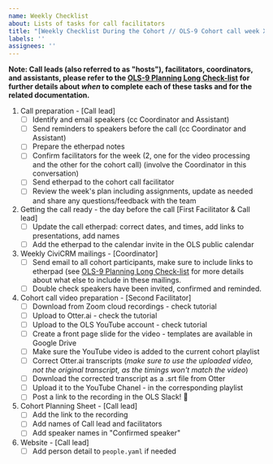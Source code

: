 ```yaml
---
name: Weekly Checklist
about: Lists of tasks for call facilitators
title: "[Weekly Checklist During the Cohort // OLS-9 Cohort call week XX // DATE & TIME]"
labels: ''
assignees: ''
---
```


**Note: Call leads (also referred to as "hosts"), facilitators, coordinators, and assistants, please refer to the [OLS-9 Planning Long Check-list](https://github.com/open-life-science/ols-9/issues/1) for further details about _when_ to complete each of these tasks and for the related documentation.**

1. Call preparation - [Call lead]
   * [ ] Identify and email speakers (cc Coordinator and Assistant) 
   * [ ] Send reminders to speakers before the call  (cc Coordinator and Assistant) 
   * [ ] Prepare the etherpad notes
   * [ ] Confirm facilitators for the week (2, one for the video processing and the other for the cohort call) (involve the Coordinator in this conversation)
   * [ ] Send etherpad to the cohort call facilitator
   * [ ] Review the week's plan including assignments, update as needed and share any questions/feedback with the team
2. Getting the call ready - the day before the call [First Facilitator & Call lead]
   * [ ] Update the call etherpad: correct dates, and times, add links to presentations, add names
   * [ ] Add the etherpad to the calendar invite in the OLS public calendar 
3. Weekly CiviCRM mailings  - [Coordinator]
   * [ ] Send email to all cohort participants, make sure to include links to etherpad (see [OLS-9 Planning Long Check-list](https://github.com/open-life-science/ols-9/issues/1) for more details about what else to include in these mailings.
   * [ ] Double check speakers have been invited, confirmed and reminded. 
4. Cohort call video preparation - [Second Facilitator]
   * [ ] Download from Zoom cloud recordings - check tutorial
   * [ ] Upload to Otter.ai - check the tutorial 
   * [ ] Upload to the OLS YouTube account - check tutorial 
   * [ ] Create a front page slide for the video - templates are available in Google Drive
   * [ ] Make sure the YouTube video is added to the current cohort playlist
   * [ ] Correct Otter.ai transcripts (_make sure to use the uploaded video, not the original transcript, as the timings won't match the video_)
   * [ ] Download the corrected transcript as a .srt file from Otter
   * [ ] Upload it to the YouTube Chanel - in the corresponding playlist 
   * [ ] Post a link to the recording in the OLS Slack! 🙌
5. Cohort Planning Sheet - [Call lead]
   * [ ]  Add the link to the recording
   * [ ]  Add names of Call lead and facilitators
   * [ ]  Add speaker names in "Confirmed speaker"
8. Website - [Call lead]
	* [ ] Add person detail to `people.yaml` if needed  
